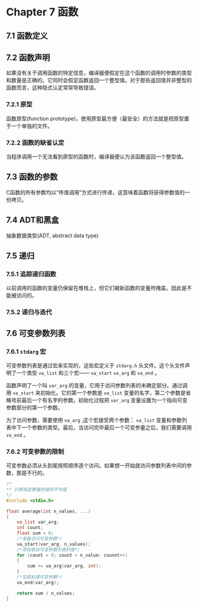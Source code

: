 # Chapter 7 函数

## 7.1 函数定义

## 7.2 函数声明

如果没有关于调用函数的特定信息，编译器便假定在这个函数的调用时参数的类型和数量是正确的。它同时会假定函数返回一个整型值。对于那些返回值并非整型的函数而言，这种隐式认定常常导致错误。

### 7.2.1 原型

函数原型(function prototype)，使用原型最方便（最安全）的方法就是把原型置于一个单独的文件。

### 7.2.2 函数的缺省认定

当程序调用一个无法看到原型的函数时，编译器便认为该函数返回一个整型值。

## 7.3 函数的参数

C函数的所有参数均以“传值调用”方式进行传递，这意味着函数将获得参数值的一份拷贝。

## 7.4 ADT和黑盒

抽象数据类型(ADT, abstract data type)

## 7.5 递归

### 7.5.1 追踪递归函数

以前调用的函数的变量仍保留在堆栈上，但它们被新函数的变量所掩盖，因此是不能被访问的。

### 7.5.2 递归与迭代

## 7.6 可变参数列表

### 7.6.1 `stdarg` 宏

可变参数列表是通过宏来实现的，这些宏定义于 `stdarg.h` 头文件。这个头文件声明了一个类型 `va_list` 和三个宏—— `va_start` `va_arg` 和 `va_end` 。

函数声明了一个叫 `var_arg` 的变量，它用于访问参数列表的未确定部分。通过调用 `va_start` 来初始化。它的第一个参数是 `va_list` 变量的名字，第二个参数是省略号前最后一个有名字的参数。初始化过程把 `var_arg` 变量设置为一个指向可变参数部分的第一个参数。

为了访问参数，需要使用 `va_arg` ,这个宏接受两个参数： `va_list` 变量和参数列表中下一个参数的类型。最后，当访问完毕最后一个可变参量之后，我们需要调用 `va_end` 。

### 7.6.2 可变参数的限制

可变参数必须从头到尾按照顺序逐个访问。如果想一开始就访问参数列表中间的参数，那是不行的。

``` c
/*
** 计算指定数量的值的平均值
*/
#include <stdio.h>

float average(int n_values, ...)
{
    va_list var_arg;
    int count;
    float sum = 0;
    /*准备访问可变参数*/
    va_start(var_arg, n_values);
    /*添加取自可变参数列表的值*/
    for (count = 0; count < n_value; counnt++)
    {
        sum += va_arg(var_arg, int);
    }
    /*完成处理可变参数*/
    va_end(var_arg);

    return sum / n_values;
}
```